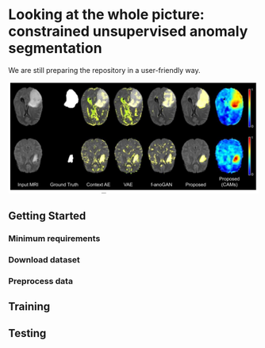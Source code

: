 # Looking at the whole picture: constrained unsupervised anomaly segmentation
We are still preparing the repository in a user-friendly way.

![This is an image](https://github.com/cvblab/anomaly_localization_vae_gcams/blob/main/figures/brats19_results_qualitative.png)

## Getting Started

### Minimum requirements

### Download dataset

### Preprocess data

## Training

## Testing
